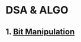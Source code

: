 # DSA & ALGO
## 1. [Bit Manipulation](https://github.com/ds-joy/codeforces/tree/master/dsa%20and%20algo/bit_manipulation)
